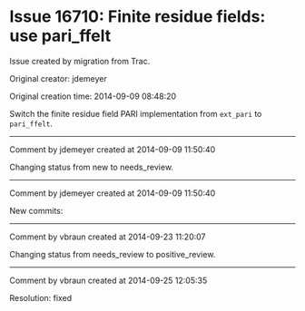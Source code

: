 # Issue 16710: Finite residue fields: use pari_ffelt

Issue created by migration from Trac.

Original creator: jdemeyer

Original creation time: 2014-09-09 08:48:20

Switch the finite residue field PARI implementation from `ext_pari` to `pari_ffelt`.


---

Comment by jdemeyer created at 2014-09-09 11:50:40

Changing status from new to needs_review.


---

Comment by jdemeyer created at 2014-09-09 11:50:40

New commits:


---

Comment by vbraun created at 2014-09-23 11:20:07

Changing status from needs_review to positive_review.


---

Comment by vbraun created at 2014-09-25 12:05:35

Resolution: fixed
